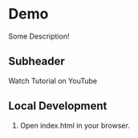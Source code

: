 # Demo

Some Description!

## Subheader

Watch Tutorial on YouTube

## Local Development

1. Open index.html in your browser. 
